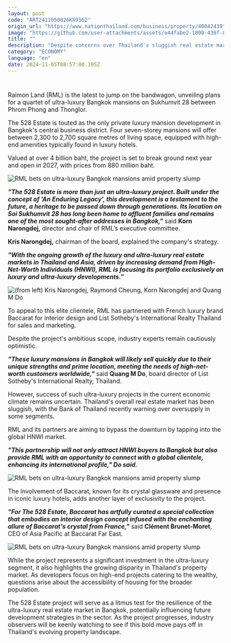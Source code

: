 ```yaml
---
layout: post
code: "ART2411050826KX9562"
origin_url: "https://www.nationthailand.com/business/property/40042439"
image: "https://github.com/user-attachments/assets/e44fabe2-1800-436f-89c2-e21cb3347474"
title: ""
description: "Despite concerns over Thailand's sluggish real estate market, a niche opportunity in the high-net-worth segment has prompted leading developers to launch branded residences and luxury projects."
category: "ECONOMY"
language: "en"
date: 2024-11-05T08:57:00.195Z
---
```


# 









Raimon Land (RML) is the latest to jump on the bandwagon, unveiling plans for a quartet of ultra-luxury Bangkok mansions on Sukhumvit 28 between Phrom Phong and Thonglor.

The 528 Estate is touted as the only private luxury mansion development in Bangkok's central business district. Four seven-storey mansions will offer between 2,300 to 2,700 square metres of living space, equipped with high-end amenities typically found in luxury hotels.

Valued at over 4 billion baht, the project is set to break ground next year and open in 2027, with prices from 880 million baht.

  ![RML bets on ultra-luxury Bangkok mansions amid property slump](https://github.com/user-attachments/assets/218eb459-7b0b-4be5-bb9c-76e129be3ff9)

_**"The 528 Estate is more than just an ultra-luxury project. Built under the concept of 'An Enduring Legacy', this development is a testament to the future, a heritage to be passed down through generations. Its location on Soi Sukhumvit 28 has long been home to affluent families and remains one of the most sought-after addresses in Bangkok,"**_ said **Korn Narongdej,** director and chair of RML’s executive committee.

**Kris Narongdej,** chairman of the board, explained the company's strategy.

_**"With the ongoing growth of the luxury and ultra-luxury real estate markets in Thailand and Asia, driven by increasing demand from High-Net-Worth Individuals (HNWI), RML is focusing its portfolio exclusively on luxury and ultra-luxury developments.”**_

  ![(from left) Kris Narongdej, Raymond Cheung, Korn Narongdej and Quang M Do](https://github.com/user-attachments/assets/dd8dda09-02c9-4c23-9d3f-52328c9f6378)

To appeal to this elite clientele, RML has partnered with French luxury brand Baccarat for interior design and List Sotheby's International Realty Thailand for sales and marketing.

Despite the project's ambitious scope, industry experts remain cautiously optimistic.

_**"These luxury mansions in Bangkok will likely sell quickly due to their unique strengths and prime location, meeting the needs of high-net-worth customers worldwide,"**_ said **Quang M Do**, board director of List Sotheby's International Realty, Thailand.

However, success of such ultra-luxury projects in the current economic climate remains uncertain. Thailand's overall real estate market has been sluggish, with the Bank of Thailand recently warning over oversupply in some segments.

RML and its partners are aiming to bypass the downturn by tapping into the global HNWI market.

_**"This partnership will not only attract HNWI buyers to Bangkok but also provide RML with an opportunity to connect with a global clientele, enhancing its international profile," Do said.**_

  ![RML bets on ultra-luxury Bangkok mansions amid property slump](https://github.com/user-attachments/assets/5dcf224f-6c18-4f36-b65f-f78d73a2ab60)

The involvement of Baccarat, known for its crystal glassware and presence in iconic luxury hotels, adds another layer of exclusivity to the project.

_**"For The 528 Estate, Baccarat has artfully curated a special collection that embodies an interior design concept infused with the enchanting allure of Baccarat's crystal from France,"**_ said **Clément Brunet-Moret**, CEO of Asia Pacific at Baccarat Far East.

  ![RML bets on ultra-luxury Bangkok mansions amid property slump](https://github.com/user-attachments/assets/1d24ebb8-f373-46ac-bdde-d4cd47ec5fd2)

While the project represents a significant investment in the ultra-luxury segment, it also highlights the growing disparity in Thailand's property market. As developers focus on high-end projects catering to the wealthy, questions arise about the accessibility of housing for the broader population.

The 528 Estate project will serve as a litmus test for the resilience of the ultra-luxury real estate market in Bangkok, potentially influencing future development strategies in the sector. As the project progresses, industry observers will be keenly watching to see if this bold move pays off in Thailand's evolving property landscape.